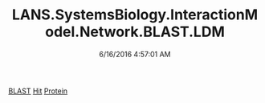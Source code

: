 ﻿---
title: LANS.SystemsBiology.InteractionModel.Network.BLAST.LDM
date: 6/16/2016 4:57:01 AM
---

[BLAST](T-LANS.SystemsBiology.InteractionModel.Network.BLAST.LDM.BLAST.html)
[Hit](T-LANS.SystemsBiology.InteractionModel.Network.BLAST.LDM.Hit.html)
[Protein](T-LANS.SystemsBiology.InteractionModel.Network.BLAST.LDM.Protein.html)
